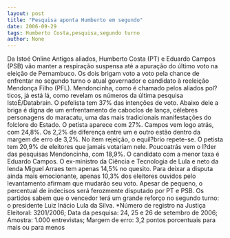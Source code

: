 ```yaml
---
layout: post
title: "Pesquisa aponta Humberto em segundo"
date: 2006-09-29
tags: Humberto Costa,pesquisa,segundo turno
author: None
---
```


Da Istoé Online
Antigos aliados, Humberto Costa (PT) e Eduardo Campos (PSB) vão manter a respiração suspensa até a apuração do último voto na eleição de Pernambuco. Os dois brigam voto a voto pela chance de enfrentar no segundo turno o atual governador e candidato à reeleição Mendonça Filho (PFL). Mendoncinha, como é chamado pelos aliados pol?ticos, já está lá, como revelam os números da última pesquisa IstoÉ/Databrain. 
O pefelista tem 37% das intenções de voto. Abaixo dele a briga é digna de um enfrentamento de caboclos de lança, célebres personagens do maracatu, uma das mais tradicionais manifestações do folclore do Estado. O petista aparece com 27%. Campos vem logo atrás, com 24,8%. Os 2,2% de diferença entre um e outro estão dentro da margem de erro de 3,2%. 
No item rejeição, o equil?brio repete-se. O petista tem 20,9% de eleitores que jamais votariam nele. Poucoatrás vem o l?der das pesquisas Mendoncinha, com 18,9%. O candidato com a menor taxa é Eduardo Campos. O ex-ministro da Ciência e Tecnologia de Lula e neto da lenda Miguel Arraes tem apenas 14,5% no quesito. 
Para deixar a disputa ainda mais emocionante, apenas 10,3% dos eleitores ouvidos pelo levantamento afirmam que mudarão seu voto. Apesar de pequeno, o percentual de indecisos será ferozmente disputado por PT e PSB. Os partidos sabem que o vencedor terá um grande reforço no segundo turno: o presidente Luiz Inácio Lula da Silva.
*Número de registro na Justiça Eleitoral: 3201/2006; Data da pesquisa: 24, 25 e 26 de setembro de 2006; Amostra: 1.000 entrevistas; Margem de erro: 3,2 pontos porcentuais para mais ou para menos 